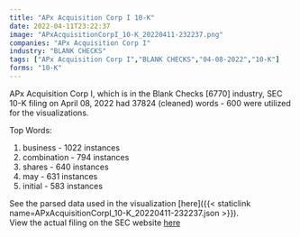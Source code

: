 ```yaml
---
title: "APx Acquisition Corp I 10-K"
date: 2022-04-11T23:22:37
image: "APxAcquisitionCorpI_10-K_20220411-232237.png"
companies: "APx Acquisition Corp I"
industry: "BLANK CHECKS"
tags: ["APx Acquisition Corp I","BLANK CHECKS","04-08-2022","10-K"]
forms: "10-K"
---
```

APx Acquisition Corp I, which is in the Blank Checks [6770] industry, SEC 10-K filing on April 08, 2022 had 37824 (cleaned) words - 600 were utilized for the visualizations.

Top Words:
1. business - 1022 instances
2. combination - 794 instances
3. shares - 640 instances
4. may - 631 instances
5. initial - 583 instances


See the parsed data used in the visualization [here]({{< staticlink name=APxAcquisitionCorpI_10-K_20220411-232237.json >}}).  
View the actual filing on the SEC website [here](https://www.sec.gov/Archives/edgar/data/1868573/0001193125-22-100377.txt)